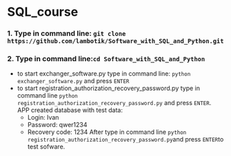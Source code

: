 # SQL_course
### 1. Type in command line: ```git clone https://github.com/lambotik/Software_with_SQL_and_Python.git```
### 2. Type in command line:```cd Software_with_SQL_and_Python```
- to start exchanger_software.py type in command line: ```python exchanger_software.py``` and press ```ENTER```
- to start registration_authorization_recovery_password.py type in command line ```python registration_authorization_recovery_password.py``` and press ```ENTER```.
  APP created database with test data:
  - Login: Ivan
  - Password: qwer1234
  - Recovery code: 1234
After type in command line ```python registration_authorization_recovery_password.py```and press ```ENTER```to test sofware.
